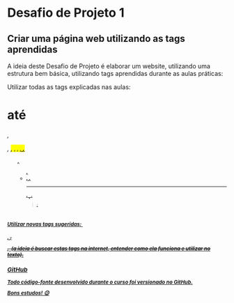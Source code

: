 # Desafio de Projeto 1
## Criar uma página web utilizando as tags aprendidas

A ideia deste Desafio de Projeto é elaborar um website, utilizando uma estrutura bem básica, utilizando tags aprendidas durante as aulas práticas:

Utilizar todas as tags explicadas nas aulas:
 #### <h1> até <h6>, <p>, <mark>, <small>, <i>, <u>, <strong>, <ol>, <ul>, <li>, <a>, <hr>, <sub>, <sup>, <blockquote>;
Utilizar novas tags sugeridas: 
#### <font>, <del>, <p>, <abbr> (a ideia é buscar estas tags na internet, entender como ela funciona e utilizar no texto).

### **GitHub**

Todo código-fonte desenvolvido durante o curso foi versionado no [GitHub](https://github.com/digitalinnovationone/trilha-html-modulo-1).

Bons estudos! 😉